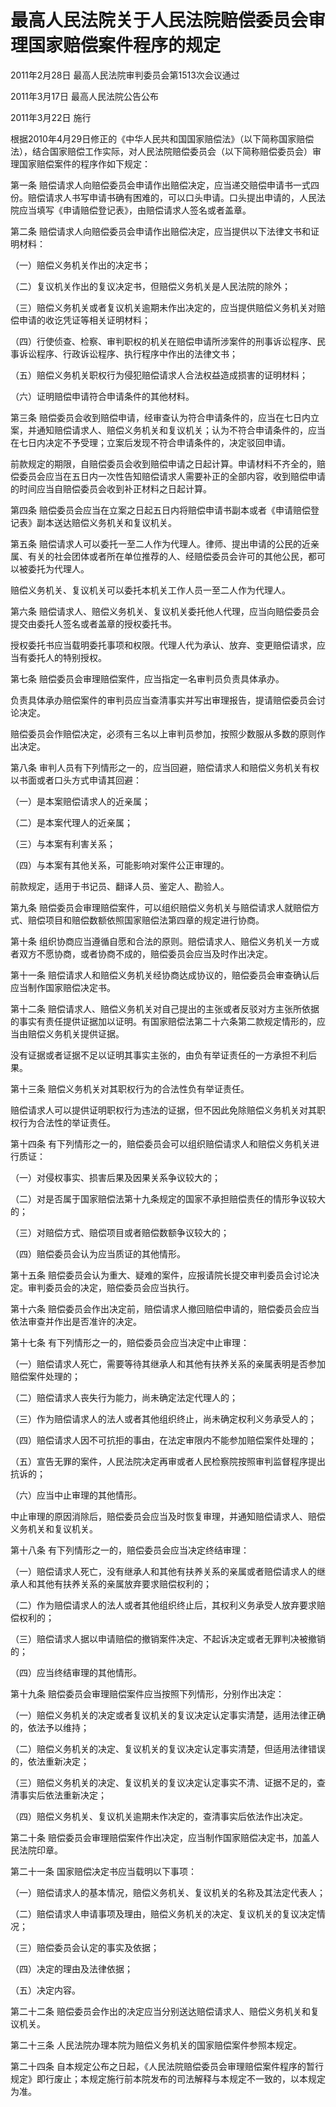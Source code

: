 # 最高人民法院关于人民法院赔偿委员会审理国家赔偿案件程序的规定

2011年2月28日 最高人民法院审判委员会第1513次会议通过

2011年3月17日 最高人民法院公告公布

2011年3月22日 施行

根据2010年4月29日修正的《中华人民共和国国家赔偿法》（以下简称国家赔偿法），结合国家赔偿工作实际，对人民法院赔偿委员会（以下简称赔偿委员会）审理国家赔偿案件的程序作如下规定：

第一条 赔偿请求人向赔偿委员会申请作出赔偿决定，应当递交赔偿申请书一式四份。赔偿请求人书写申请书确有困难的，可以口头申请。口头提出申请的，人民法院应当填写《申请赔偿登记表》，由赔偿请求人签名或者盖章。

第二条 赔偿请求人向赔偿委员会申请作出赔偿决定，应当提供以下法律文书和证明材料：

（一）赔偿义务机关作出的决定书；

（二）复议机关作出的复议决定书，但赔偿义务机关是人民法院的除外；

（三）赔偿义务机关或者复议机关逾期未作出决定的，应当提供赔偿义务机关对赔偿申请的收讫凭证等相关证明材料；

（四）行使侦查、检察、审判职权的机关在赔偿申请所涉案件的刑事诉讼程序、民事诉讼程序、行政诉讼程序、执行程序中作出的法律文书；

（五）赔偿义务机关职权行为侵犯赔偿请求人合法权益造成损害的证明材料；

（六）证明赔偿申请符合申请条件的其他材料。

第三条 赔偿委员会收到赔偿申请，经审查认为符合申请条件的，应当在七日内立案，并通知赔偿请求人、赔偿义务机关和复议机关；认为不符合申请条件的，应当在七日内决定不予受理；立案后发现不符合申请条件的，决定驳回申请。

前款规定的期限，自赔偿委员会收到赔偿申请之日起计算。申请材料不齐全的，赔偿委员会应当在五日内一次性告知赔偿请求人需要补正的全部内容，收到赔偿申请的时间应当自赔偿委员会收到补正材料之日起计算。

第四条 赔偿委员会应当在立案之日起五日内将赔偿申请书副本或者《申请赔偿登记表》副本送达赔偿义务机关和复议机关。

第五条 赔偿请求人可以委托一至二人作为代理人。律师、提出申请的公民的近亲属、有关的社会团体或者所在单位推荐的人、经赔偿委员会许可的其他公民，都可以被委托为代理人。

赔偿义务机关、复议机关可以委托本机关工作人员一至二人作为代理人。

第六条 赔偿请求人、赔偿义务机关、复议机关委托他人代理，应当向赔偿委员会提交由委托人签名或者盖章的授权委托书。

授权委托书应当载明委托事项和权限。代理人代为承认、放弃、变更赔偿请求，应当有委托人的特别授权。

第七条 赔偿委员会审理赔偿案件，应当指定一名审判员负责具体承办。

负责具体承办赔偿案件的审判员应当查清事实并写出审理报告，提请赔偿委员会讨论决定。

赔偿委员会作赔偿决定，必须有三名以上审判员参加，按照少数服从多数的原则作出决定。

第八条 审判人员有下列情形之一的，应当回避，赔偿请求人和赔偿义务机关有权以书面或者口头方式申请其回避：

（一）是本案赔偿请求人的近亲属；

（二）是本案代理人的近亲属；

（三）与本案有利害关系；

（四）与本案有其他关系，可能影响对案件公正审理的。

前款规定，适用于书记员、翻译人员、鉴定人、勘验人。

第九条 赔偿委员会审理赔偿案件，可以组织赔偿义务机关与赔偿请求人就赔偿方式、赔偿项目和赔偿数额依照国家赔偿法第四章的规定进行协商。

第十条 组织协商应当遵循自愿和合法的原则。赔偿请求人、赔偿义务机关一方或者双方不愿协商，或者协商不成的，赔偿委员会应当及时作出决定。

第十一条 赔偿请求人和赔偿义务机关经协商达成协议的，赔偿委员会审查确认后应当制作国家赔偿决定书。

第十二条 赔偿请求人、赔偿义务机关对自己提出的主张或者反驳对方主张所依据的事实有责任提供证据加以证明。有国家赔偿法第二十六条第二款规定情形的，应当由赔偿义务机关提供证据。

没有证据或者证据不足以证明其事实主张的，由负有举证责任的一方承担不利后果。

第十三条 赔偿义务机关对其职权行为的合法性负有举证责任。

赔偿请求人可以提供证明职权行为违法的证据，但不因此免除赔偿义务机关对其职权行为合法性的举证责任。

第十四条 有下列情形之一的，赔偿委员会可以组织赔偿请求人和赔偿义务机关进行质证：

（一）对侵权事实、损害后果及因果关系争议较大的；

（二）对是否属于国家赔偿法第十九条规定的国家不承担赔偿责任的情形争议较大的；

（三）对赔偿方式、赔偿项目或者赔偿数额争议较大的；

（四）赔偿委员会认为应当质证的其他情形。

第十五条 赔偿委员会认为重大、疑难的案件，应报请院长提交审判委员会讨论决定。审判委员会的决定，赔偿委员会应当执行。

第十六条 赔偿委员会作出决定前，赔偿请求人撤回赔偿申请的，赔偿委员会应当依法审查并作出是否准许的决定。

第十七条 有下列情形之一的，赔偿委员会应当决定中止审理：

（一）赔偿请求人死亡，需要等待其继承人和其他有扶养关系的亲属表明是否参加赔偿案件处理的；

（二）赔偿请求人丧失行为能力，尚未确定法定代理人的；

（三）作为赔偿请求人的法人或者其他组织终止，尚未确定权利义务承受人的；

（四）赔偿请求人因不可抗拒的事由，在法定审限内不能参加赔偿案件处理的；

（五）宣告无罪的案件，人民法院决定再审或者人民检察院按照审判监督程序提出抗诉的；

（六）应当中止审理的其他情形。

中止审理的原因消除后，赔偿委员会应当及时恢复审理，并通知赔偿请求人、赔偿义务机关和复议机关。

第十八条 有下列情形之一的，赔偿委员会应当决定终结审理：

（一）赔偿请求人死亡，没有继承人和其他有扶养关系的亲属或者赔偿请求人的继承人和其他有扶养关系的亲属放弃要求赔偿权利的；

（二）作为赔偿请求人的法人或者其他组织终止后，其权利义务承受人放弃要求赔偿权利的；

（三）赔偿请求人据以申请赔偿的撤销案件决定、不起诉决定或者无罪判决被撤销的；

（四）应当终结审理的其他情形。

第十九条 赔偿委员会审理赔偿案件应当按照下列情形，分别作出决定：

（一）赔偿义务机关的决定或者复议机关的复议决定认定事实清楚，适用法律正确的，依法予以维持；

（二）赔偿义务机关的决定、复议机关的复议决定认定事实清楚，但适用法律错误的，依法重新决定；

（三）赔偿义务机关的决定、复议机关的复议决定认定事实不清、证据不足的，查清事实后依法重新决定；

（四）赔偿义务机关、复议机关逾期未作决定的，查清事实后依法作出决定。

第二十条 赔偿委员会审理赔偿案件作出决定，应当制作国家赔偿决定书，加盖人民法院印章。

第二十一条 国家赔偿决定书应当载明以下事项：

（一）赔偿请求人的基本情况，赔偿义务机关、复议机关的名称及其法定代表人；

（二）赔偿请求人申请事项及理由，赔偿义务机关的决定、复议机关的复议决定情况；

（三）赔偿委员会认定的事实及依据；

（四）决定的理由及法律依据；

（五）决定内容。

第二十二条 赔偿委员会作出的决定应当分别送达赔偿请求人、赔偿义务机关和复议机关。

第二十三条 人民法院办理本院为赔偿义务机关的国家赔偿案件参照本规定。

第二十四条 自本规定公布之日起，《人民法院赔偿委员会审理赔偿案件程序的暂行规定》即行废止；本规定施行前本院发布的司法解释与本规定不一致的，以本规定为准。

